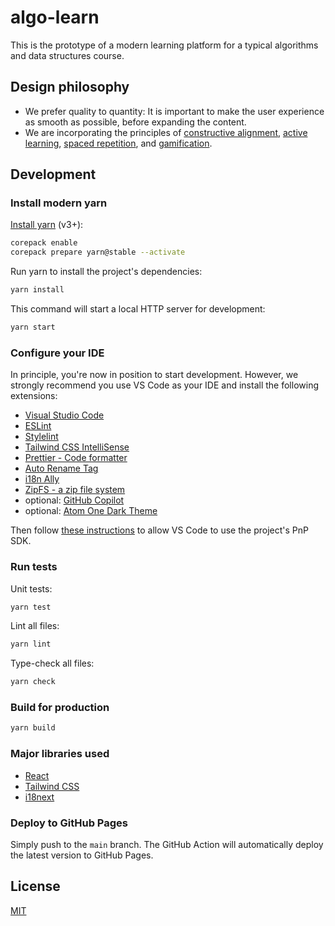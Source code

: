 # algo-learn

This is the prototype of a modern learning platform for a typical algorithms and data structures course.

## Design philosophy

- We prefer quality to quantity: It is important to make the user experience as smooth as possible, before expanding the content.
- We are incorporating the principles of [constructive alignment](https://en.wikipedia.org/wiki/Constructive_alignment), [active learning](https://en.wikipedia.org/wiki/Active_learning), [spaced repetition](https://en.wikipedia.org/wiki/Spaced_repetition), and [gamification](https://en.wikipedia.org/wiki/Gamification_of_learning).

## Development

### Install modern yarn

[Install yarn](https://yarnpkg.com/getting-started/install) (v3+):

```bash
corepack enable
corepack prepare yarn@stable --activate
```

Run yarn to install the project's dependencies:

```bash
yarn install
```

This command will start a local HTTP server for development:

```bash
yarn start
```

### Configure your IDE

In principle, you're now in position to start development. However, we strongly recommend you use VS Code as your IDE and install the following extensions:

- [Visual Studio Code](https://code.visualstudio.com/)
- [ESLint](https://marketplace.visualstudio.com/items?itemName=dbaeumer.vscode-eslint)
- [Stylelint](https://marketplace.visualstudio.com/items?itemName=stylelint.vscode-stylelint)
- [Tailwind CSS IntelliSense](https://marketplace.visualstudio.com/items?itemName=bradlc.vscode-tailwindcss)
- [Prettier - Code formatter](https://marketplace.visualstudio.com/items?itemName=esbenp.prettier-vscode)
- [Auto Rename Tag](https://marketplace.visualstudio.com/items?itemName=formulahendry.auto-rename-tag)
- [i18n Ally](https://marketplace.visualstudio.com/items?itemName=Lokalise.i18n-ally)
- [ZipFS - a zip file system](https://marketplace.visualstudio.com/items?itemName=arcanis.vscode-zipfs)
- optional: [GitHub Copilot](https://marketplace.visualstudio.com/items?itemName=GitHub.copilot)
- optional: [Atom One Dark Theme](https://marketplace.visualstudio.com/items?itemName=akamud.vscode-theme-onedark)

Then follow [these instructions](https://yarnpkg.com/getting-started/editor-sdks#vscode) to allow VS Code to use the project's PnP SDK.

### Run tests

Unit tests:

```bash
yarn test
```

Lint all files:

```bash
yarn lint
```

Type-check all files:

```bash
yarn check
```

### Build for production

```bash
yarn build
```

### Major libraries used

- [React](https://reactjs.org/)
- [Tailwind CSS](https://tailwindcss.com/)
- [i18next](https://www.i18next.com/)

### Deploy to GitHub Pages

Simply push to the `main` branch. The GitHub Action will automatically deploy the latest version to GitHub Pages.

## License

[MIT](LICENSE)
